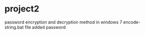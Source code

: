 # project2
password encryption and decryption method in windows 7
encode-string.bat file added
password
